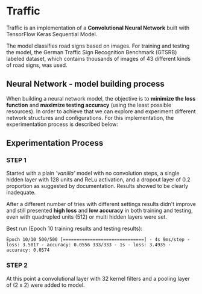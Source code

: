 # Traffic
Traffic is an implementation of a **Convolutional Neural Network** built with TensorFlow Keras Sequential Model.

The model classifies road signs based on images. For training and testing the model, the German Traffic Sign Recognition Benchmark (GTSRB) labeled dataset, which contains thousands of images of 43 different kinds of road signs, was used.

## Neural Network - model building process
When building a neural network model, the objective is to **minimize the loss function** and **maximize testing accuracy** (using the least possible resources). In order to achieve that we can explore and experiment different network structures and configurations. For this implementation, the experimentation process is described below:

## Experimentation Process 

### STEP 1
Started with a plain *'vanilla'* model with no convolution steps, a single hidden layer with 128 units and ReLu activation, and a dropout layer of 0.2 proportion as suggested by documentation. Results showed to be clearly inadequate.

After a different number of tries with different settings results didn't improve and still presented **high loss** and **low accuracy** in both training and testing, even with quadrupled units (512) or multi hidden layers were set.

Best run (Epoch 10 training results and testing results): 

`Epoch 10/10
500/500 [==============================] - 4s 9ms/step - loss: 3.5017 - accuracy: 0.0556
333/333 - 1s - loss: 3.4935 - accuracy: 0.0574`


### STEP 2
At this point a convolutional layer with 32 kernel filters and a pooling layer of (2 x 2) were added to model. 








